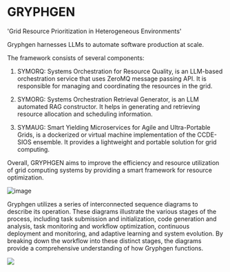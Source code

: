 # GRYPHGEN

'Grid Resource Prioritization in Heterogeneous Environments'


Gryphgen harnesses LLMs to automate software production at scale.


The framework consists of several components:

1. SYMORQ: Systems Orchestration for Resource Quality, is an LLM-based orchestration service that uses ZeroMQ message passing API. It is responsible for managing and coordinating the resources in the grid.

2. SYMORG: Systems Orchestration Retrieval Generator, is an LLM automated RAG constructor. It helps in generating and retrieving resource allocation and scheduling information.

3. SYMAUG: Smart Yielding Microservices for Agile and Ultra-Portable Grids, is a dockerized or virtual machine implementation of the CCDE-SIOS ensemble. It provides a lightweight and portable solution for grid computing.

Overall, GRYPHGEN aims to improve the efficiency and resource utilization of grid computing systems by providing a smart framework for resource optimization.

![image](https://github.com/danindiana/GRYPHGEN/assets/3030588/525370bc-a8f2-46c6-98bd-58590e3d2a8f)

Gryphgen utilizes a series of interconnected sequence diagrams to describe its operation. These diagrams illustrate the various stages of the process, including task submission and initialization, code generation and analysis, task monitoring and workflow optimization, continuous deployment and monitoring, and adaptive learning and system evolution. By breaking down the workflow into these distinct stages, the diagrams provide a comprehensive understanding of how Gryphgen functions.


[![](https://mermaid.ink/img/pako:eNp1kcFOwzAMhl8l8rmrmrR0bQ5Ik4CdJmDTDqBeosYqFWoyklQwpr077rqJASMnx_7y-7ezg9pqBAke33o0Nd60qnGqqwyjs_bo2GRyzVZPi_vlo2S3JlDGEds67NAEP4JjfUCP7FyyO-veldP_0fMzmpRXQbnAGjToVGhNwwZfF_HZmsSXg10fSNzb3tX4rUzlnz5m3reNuUD-8TAfu-Pv3sfBhm1I9kBCNMrJKuoDDRF06DrVatrlbnhbQXihoSuQFGrlXiuozJ441Qe72poaZHA9RtBvNMkc935KbpR5tvb8CnIHHyCFyOIi46lIiqtpXqaliGALkmdJnIqM87RM8oTzfB_B50EgifM0z0Q5LfK8EFwUZQSo22DdYvz5g_39F1sCoCM?type=png)](https://mermaid.live/edit#pako:eNp1kcFOwzAMhl8l8rmrmrR0bQ5Ik4CdJmDTDqBeosYqFWoyklQwpr077rqJASMnx_7y-7ezg9pqBAke33o0Nd60qnGqqwyjs_bo2GRyzVZPi_vlo2S3JlDGEds67NAEP4JjfUCP7FyyO-veldP_0fMzmpRXQbnAGjToVGhNwwZfF_HZmsSXg10fSNzb3tX4rUzlnz5m3reNuUD-8TAfu-Pv3sfBhm1I9kBCNMrJKuoDDRF06DrVatrlbnhbQXihoSuQFGrlXiuozJ441Qe72poaZHA9RtBvNMkc935KbpR5tvb8CnIHHyCFyOIi46lIiqtpXqaliGALkmdJnIqM87RM8oTzfB_B50EgifM0z0Q5LfK8EFwUZQSo22DdYvz5g_39F1sCoCM)


